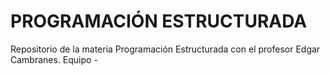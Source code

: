 # PROGRAMACIÓN ESTRUCTURADA
Repositorio de la materia Programación Estructurada con el profesor Edgar Cambranes.
Equipo - 
